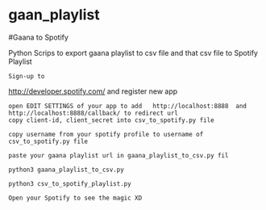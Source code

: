 # gaan_playlist


#Gaana to Spotify

Python Scrips to export gaana playlist to csv file and that csv file to Spotify Playlist

    Sign-up to 
  http://developer.spotify.com/ and register new app
    
    open EDIT SETTINGS of your app to add   http://localhost:8888  and http://localhost:8888/callback/ to redirect url
    copy client-id, client_secret into csv_to_spotify.py file
    
    copy username from your spotify profile to username of csv_to_spotify.py file
    
    paste your gaana playlist url in gaana_playlist_to_csv.py fil
    
    python3 gaana_playlist_to_csv.py
    
    python3 csv_to_spotify_playlist.py
    
    Open your Spotify to see the magic XD

